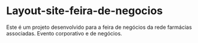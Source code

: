 # Layout-site-feira-de-negocios
Este é um projeto desenvolvido para a feira de negócios da rede farmácias associadas. Evento corporativo e de negócios.
